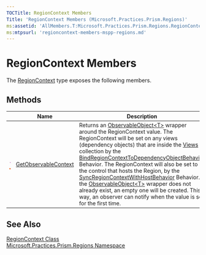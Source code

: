 ```yaml
---
TOCTitle: RegionContext Members
Title: 'RegionContext Members (Microsoft.Practices.Prism.Regions)'
ms:assetid: 'AllMembers.T:Microsoft.Practices.Prism.Regions.RegionContext'
ms:mtpsurl: 'regioncontext-members-mspp-regions.md'
---
```


# RegionContext Members

The [RegionContext](/patterns-practices/reference/regioncontext-class-mspp-regions) type exposes the following members.

## Methods


<table>
<thead>
<tr class="header">
<th> </th>
<th>Name</th>
<th>Description</th>
</tr>
</thead>
<tbody>
<tr class="odd">

<td><img src="/patterns-practices/reference/images/public-method.gif" alt="Public method"/><img src="/patterns-practices/reference/images/static-member.gif" alt="Static member"/></td>
<td><a href="/patterns-practices/reference/regioncontext-getobservablecontext-method-mspp-regions" data-raw-source="[GetObservableContext](/patterns-practices/reference/regioncontext-getobservablecontext-method-mspp-regions)">GetObservableContext</a></td>

<td><div class="summary">
Returns an <a href="/patterns-practices/reference/observableobject-t-class-mspp" data-raw-source="[ObservableObject&amp;lt;T&amp;gt;](/patterns-practices/reference/observableobject-t-class-mspp)">ObservableObject&lt;T&gt;</a> wrapper around the RegionContext value. The RegionContext will be set on any views (dependency objects) that are inside the <a href="/patterns-practices/reference/iregion-views-property-mspp-regions" data-raw-source="[Views](/patterns-practices/reference/iregion-views-property-mspp-regions)">Views</a> collection by the <a href="/patterns-practices/reference/bindregioncontexttodependencyobjectbehavior-class-mspp-regions-behaviors" data-raw-source="[BindRegionContextToDependencyObjectBehavior](/patterns-practices/reference/bindregioncontexttodependencyobjectbehavior-class-mspp-regions-behaviors)">BindRegionContextToDependencyObjectBehavior</a> Behavior. The RegionContext will also be set to the control that hosts the Region, by the <a href="/patterns-practices/reference/syncregioncontextwithhostbehavior-class-mspp-regions-behaviors" data-raw-source="[SyncRegionContextWithHostBehavior](/patterns-practices/reference/syncregioncontextwithhostbehavior-class-mspp-regions-behaviors)">SyncRegionContextWithHostBehavior</a> Behavior. If the <a href="/patterns-practices/reference/observableobject-t-class-mspp" data-raw-source="[ObservableObject&amp;lt;T&amp;gt;](/patterns-practices/reference/observableobject-t-class-mspp)">ObservableObject&lt;T&gt;</a> wrapper does not already exist, an empty one will be created. This way, an observer can notify when the value is set for the first time.
</div></td>
</tr>
</tbody>
</table>

## See Also

[RegionContext Class](/patterns-practices/reference/regioncontext-class-mspp-regions)  
[Microsoft.Practices.Prism.Regions Namespace](/patterns-practices/reference/mspp-regions-namespace)